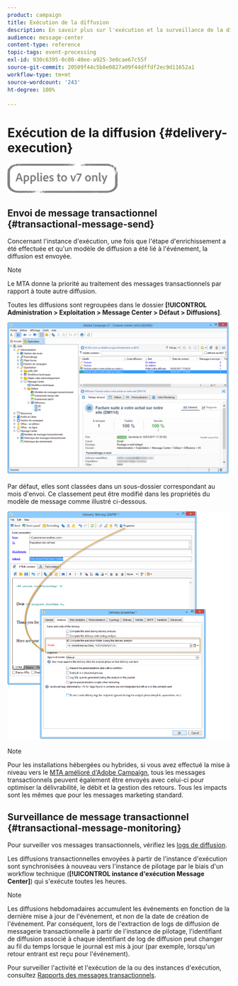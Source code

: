 ```yaml
---
product: campaign
title: Exécution de la diffusion
description: En savoir plus sur l'exécution et la surveillance de la diffusion des messages transactionnels.
audience: message-center
content-type: reference
topic-tags: event-processing
exl-id: 930c6395-0c00-40ee-a925-3e0cae67c55f
source-git-commit: 20509f44c5b8e0827a09f44dffdf2ec9d11652a1
workflow-type: tm+mt
source-wordcount: '243'
ht-degree: 100%

---
```


# Exécution de la diffusion {#delivery-execution}

![](../../assets/v7-only.svg)

## Envoi de message transactionnel {#transactional-message-send}

Concernant l&#39;instance d&#39;exécution, une fois que l&#39;étape d&#39;enrichissement a été effectuée et qu&#39;un modèle de diffusion a été lié à l&#39;événement, la diffusion est envoyée.

>[!NOTE]
>
>Le MTA donne la priorité au traitement des messages transactionnels par rapport à toute autre diffusion.

Toutes les diffusions sont regroupées dans le dossier **[!UICONTROL Administration > Exploitation > Message Center > Défaut > Diffusions]**.

![](assets/messagecenter_deliveries_execinstances_001.png)

Par défaut, elles sont classées dans un sous-dossier correspondant au mois d&#39;envoi. Ce classement peut être modifié dans les propriétés du modèle de message comme illustré ci-dessous.

![](assets/messagecenter_deliveries_properties_001.png)

>[!NOTE]
>
>Pour les installations hébergées ou hybrides, si vous avez effectué la mise à niveau vers le [MTA amélioré d&#39;Adobe Campaign](../../delivery/using/sending-with-enhanced-mta.md), tous les messages transactionnels peuvent également être envoyés avec celui-ci pour optimiser la délivrabilité, le débit et la gestion des retours. Tous les impacts sont les mêmes que pour les messages marketing standard.

## Surveillance de message transactionnel {#transactional-message-monitoring}

Pour surveiller vos messages transactionnels, vérifiez les [logs de diffusion](../../delivery/using/delivery-dashboard.md#delivery-logs-and-history).

Les diffusions transactionnelles envoyées à partir de l&#39;instance d&#39;exécution sont synchronisées à nouveau vers l&#39;instance de pilotage par le biais d&#39;un workflow technique (**[!UICONTROL instance d&#39;exécution Message Center]**) qui s&#39;exécute toutes les heures.

>[!NOTE]
>
>Les diffusions hebdomadaires accumulent les événements en fonction de la dernière mise à jour de l&#39;événement, et non de la date de création de l&#39;événement. Par conséquent, lors de l&#39;extraction de logs de diffusion de messagerie transactionnelle à partir de l&#39;instance de pilotage, l&#39;identifiant de diffusion associé à chaque identifiant de log de diffusion peut changer au fil du temps lorsque le journal est mis à jour (par exemple, lorsqu&#39;un retour entrant est reçu pour l&#39;événement).

<!--The transactional deliveries sent from the execution instance are synchronized back to the control instance as follows.

Let's take a [delivery template](../../message-center/using/introduction.md) labelled *Template_1*.

1. An event corresponding to *Template_1* is received on the execution instance.
1. The **Processing real time events** (rtEventsProcessing) workflow processes the event and searches for an existing delivery for the current month.

    >[!NOTE]
    >
    >If not found, a new delivery is created and the event is assigned to the new delivery.

1. The transactional email is sent and the delivery status changes to **[!UICONTROL Sent]**.
1. The **Message Center execution instance** (mcSync_mcExec) workflow retrieves the delivery logs from the execution instance and updates the delivery logs on the control instance.
1. The control instance searches for an existing delivery for week 40 (2020-09-28_Template_1).

    >[!NOTE]
    >
    >If not found, a new delivery is created.

1. The week after, an inbound bounce is received for the event.
1. The status of the event changes to **[!UICONTROL Delivery failed]**.
1. The **Message Center execution instance** (mcSync_mcExec) workflow retrieves the delivery logs from the execution instance and searches for a delivery for week 41 (2020-10-05_Template_1) to update the delivery logs. The delivery logs are then linked to a new delivery for the current week.

To summarize, the deliveries weekly accumulate the events based on the latest event update, and not on the event creation date.

Therefore, when extracting transactional messaging delivery logs from the control instance, the delivery ID associated with each delivery log ID changes every week.-->

Pour surveiller l&#39;activité et l&#39;exécution de la ou des instances d&#39;exécution, consultez [Rapports des messages transactionnels](../../message-center/using/about-transactional-messaging-reports.md).
